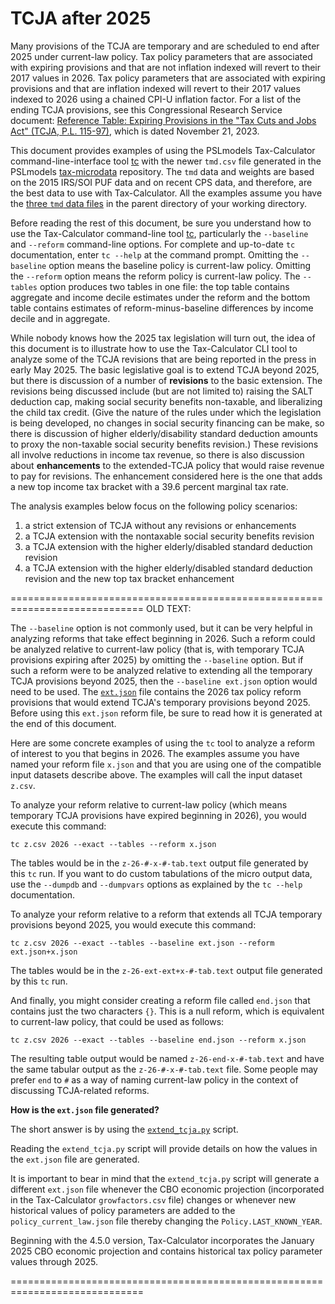 TCJA after 2025
===============

Many provisions of the TCJA are temporary and are scheduled to end
after 2025 under current-law policy.  Tax policy parameters that are
associated with expiring provisions and that are not inflation indexed
will revert to their 2017 values in 2026.  Tax policy parameters that
are associated with expiring provisions and that are inflation indexed
will revert to their 2017 values indexed to 2026 using a chained CPI-U
inflation factor.  For a list of the ending TCJA provisions, see this
Congressional Research Service document: [Reference Table: Expiring
Provisions in the "Tax Cuts and Jobs Act" (TCJA, P.L. 115-97)](
https://crsreports.congress.gov/product/pdf/R/R47846), which is dated
November 21, 2023.

This document provides examples of using the PSLmodels Tax-Calculator
command-line-interface tool
[tc](https://taxcalc.pslmodels.org/guide/cli.html) with the newer
`tmd.csv` file generated in the PSLmodels
[tax-microdata](https://github.com/PSLmodels/tax-microdata-benchmarking)
repository.  The `tmd` data and weights are based on the 2015 IRS/SOI
PUF data and on recent CPS data, and therefore, are the best data to
use with Tax-Calculator.  All the examples assume you have the [three
`tmd` data
files](https://taxcalc.pslmodels.org/usage/data.html#irs-public-use-data-tmd-csv)
in the parent directory of your working directory.

Before reading the rest of this document, be sure you understand how
to use the Tax-Calculator command-line tool
[tc](https://taxcalc.pslmodels.org/guide/cli.html), particularly the
`--baseline` and `--reform` command-line options.  For complete and
up-to-date `tc` documentation, enter `tc --help` at the command
prompt.  Omitting the `--baseline` option means the baseline policy is
current-law policy.  Omitting the `--reform` option means the reform
policy is current-law policy.  The `--tables` option produces two
tables in one file: the top table contains aggregate and income decile
estimates under the reform and the bottom table contains estimates of
reform-minus-baseline differences by income decile and in aggregate.

While nobody knows how the 2025 tax legislation will turn out, the
idea of this document is to illustrate how to use the Tax-Calculator
CLI tool to analyze some of the TCJA revisions that are being reported
in the press in early May 2025.  The basic legislative goal is to
extend TCJA beyond 2025, but there is discussion of a number of
**revisions** to the basic extension.  The revisions being discussed
include (but are not limited to) raising the SALT deduction cap,
making social security benefits non-taxable, and liberalizing the
child tax credit.  (Give the nature of the rules under which the
legislation is being developed, no changes in social security
financing can be make, so there is discussion of higher
elderly/disability standard deduction amounts to proxy the non-taxable
social security benefits revision.)  These revisions all involve
reductions in income tax revenue, so there is also discussion about
**enhancements** to the extended-TCJA policy that would raise revenue
to pay for revisions.  The enhancement considered here is the one that
adds a new top income tax bracket with a 39.6 percent marginal tax rate.

The analysis examples below focus on the following policy scenarios:

1. a strict extension of TCJA without any revisions or enhancements
2. a TCJA extension with the nontaxable social security benefits revision
3. a TCJA extension with the higher elderly/disabled standard deduction revision
4. a TCJA extension with the higher elderly/disabled standard deduction revision and the new top tax bracket enhancement





=============================================================================
OLD TEXT:

The `--baseline` option is not commonly used, but it can be
very helpful in analyzing reforms that take effect beginning in 2026.
Such a reform could be analyzed relative to current-law policy (that
is, with temporary TCJA provisions expiring after 2025) by omitting
the `--baseline` option.  But if such a reform were to be analyzed
relative to extending all the temporary TCJA provisions beyond 2025,
then the `--baseline ext.json` option would need to be used.  The
[`ext.json`](https://github.com/PSLmodels/Tax-Calculator/blob/master/taxcalc/reforms/ext.json)
file contains the 2026 tax policy reform provisions that would extend
TCJA's temporary provisions beyond 2025.  Before using this `ext.json`
reform file, be sure to read how it is generated at the end of this
document.

Here are some concrete examples of using the `tc` tool to analyze a
reform of interest to you that begins in 2026.  The examples assume
you have named your reform file `x.json` and that you are using one
of the compatible input datasets describe above.  The examples will
call the input dataset `z.csv`.

To analyze your reform relative to current-law policy (which means
temporary TCJA provisions have expired beginning in 2026), you would
execute this command:

```
tc z.csv 2026 --exact --tables --reform x.json
```

The tables would be in the `z-26-#-x-#-tab.text` output file generated
by this `tc` run.  If you want to do custom tabulations of the micro
output data, use the `--dumpdb` and `--dumpvars` options as explained
by the `tc --help` documentation.

To analyze your reform relative to a reform that extends all TCJA
temporary provisions beyond 2025, you would execute this command:

```
tc z.csv 2026 --exact --tables --baseline ext.json --reform ext.json+x.json
```

The tables would be in the `z-26-ext-ext+x-#-tab.text` output file
generated by this `tc` run.

And finally, you might consider creating a reform file called
`end.json` that contains just the two characters `{}`.  This is a null
reform, which is equivalent to current-law policy, that could be used
as follows:

```
tc z.csv 2026 --exact --tables --baseline end.json --reform x.json
```

The resulting table output would be named `z-26-end-x-#-tab.text` and
have the same tabular output as the `z-26-#-x-#-tab.text` file.  Some
people may prefer `end` to `#` as a way of naming current-law policy
in the context of discussing TCJA-related reforms.


**How is the `ext.json` file generated?**

The short answer is by using the
[`extend_tcja.py`](https://github.com/PSLmodels/Tax-Calculator/blob/master/extend_tcja.py) script.

Reading the `extend_tcja.py` script will provide details on how the
values in the `ext.json` file are generated.

It is important to bear in mind that the `extend_tcja.py` script will
generate a different `ext.json` file whenever the CBO economic
projection (incorporated in the Tax-Calculator `growfactors.csv` file)
changes or whenever new historical values of policy parameters are
added to the `policy_current_law.json` file thereby changing the
`Policy.LAST_KNOWN_YEAR`.

Beginning with the 4.5.0 version, Tax-Calculator incorporates the
January 2025 CBO economic projection and contains historical tax
policy parameter values through 2025.

=============================================================================
